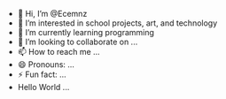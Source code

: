 - 👋 Hi, I’m @Ecemnz
- 👀 I’m interested in school projects, art, and technology
- 🌱 I’m currently learning programming
- 💞️ I’m looking to collaborate on ...
- 📫 How to reach me ...
- 😄 Pronouns: ...
- ⚡ Fun fact: ...
-    Hello World ...
<!---
Ecemnz/Ecemnz is a ✨ special ✨ repository because its `README.md` (this file) appears on your GitHub profile.
You can click the Preview link to take a look ages.
--->
